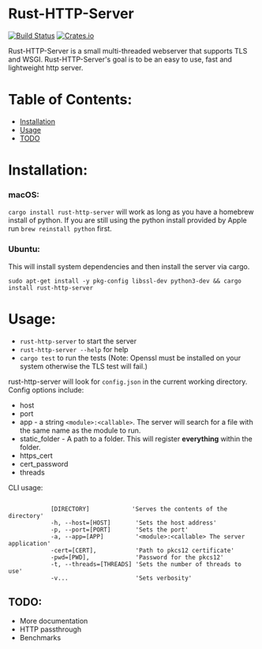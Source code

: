 # Rust-HTTP-Server
[![Build Status](https://travis-ci.org/asoderman/rust-http-server.svg?branch=master)](https://travis-ci.org/asoderman/rust-http-server)
[![Crates.io](https://img.shields.io/crates/v/rust-http-server.svg)](https://crates.io/crates/rust-http-server)

Rust-HTTP-Server is a small multi-threaded webserver that supports TLS and WSGI. Rust-HTTP-Server's goal is to be an easy to use, fast and lightweight http server.

# Table of Contents:
* [Installation](#installation)
* [Usage](#usage)
* [TODO](#todo)

# Installation:

### macOS:
`cargo install rust-http-server` will work as long as you have a homebrew install of python. If you 
are still using the python install provided by Apple run `brew reinstall python` first.

### Ubuntu:
This will install system dependencies and then install the server via cargo.

`sudo apt-get install -y pkg-config libssl-dev python3-dev && cargo install rust-http-server`

# Usage:
* `rust-http-server` to start the server
* `rust-http-server --help` for help
* `cargo test` to run the tests (Note: Openssl must be installed on your system otherwise the TLS test will fail.)

rust-http-server will look for `config.json` in the current working directory. Config options include:
* host
* port
* app - a string `<module>:<callable>`. The server will search for a file with the same name as the module to run.
* static_folder - A path to a folder. This will register **everything** within the folder.
* https_cert
* cert_password
* threads

CLI usage:
```

            [DIRECTORY]            'Serves the contents of the directory'
            -h, --host=[HOST]       'Sets the host address'
            -p, --port=[PORT]       'Sets the port'
            -a, --app=[APP]         '<module>:<callable> The server application'
            -cert=[CERT],           'Path to pkcs12 certificate'
            -pwd=[PWD],             'Password for the pkcs12'
            -t, --threads=[THREADS] 'Sets the number of threads to use'
            -v...                   'Sets verbosity'
```

## TODO:
* More documentation
* HTTP passthrough
* Benchmarks
